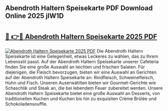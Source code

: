 ## Abendroth Haltern Speisekarte PDF Download Online 2025 jlW1D

# <h2><a href="http://gc9cc4.nevu.top/?p=Abendroth+Haltern+Speisekarte">🔗 👉🔴 Abendroth Haltern Speisekarte 2025 PDF</a></h2>

[![Abendroth Haltern Speisekarte 2025 PDF](https://i.imgur.com/dBaPXMq.png)](http://gc9cc4.nevu.top/?p=Abendroth+Haltern+Speisekarte)
Die Abendroth Haltern Speisekarte ist eine Gelegenheit, etwas Leckeres zu wählen, das zu Ihrem Lebensstil passt. Auf der Abendroth Haltern Speisekarte unserer Cafeteria finden Sie eine große Auswahl an leichten und frischen Salaten. Für diejenigen, die Fleisch bevorzugen, bieten wir eine Auswahl an Gerichten auf der Abendroth Haltern Speisekarte an: Rindfleisch, Schweinefleisch, Huhn und Fisch. Unseren Auserwählten bieten wir Gourmet-Gerichte wie Schaschlik und Steak an, die bei lebendem Feuer zubereitet werden. Unsere Abendroth Haltern Speisekarte bietet eine große Auswahl an Desserts, von traditionellen Kuchen und Kuchen bis hin zu exquisiten Crème Brûlée und Schokoladensouffle.
